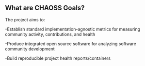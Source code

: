 ## What are CHAOSS Goals?

The project aims to:

  -Establish standard implementation-agnostic metrics for measuring community activity, contributions, and health

  -Produce integrated open source software for analyzing software community development

  -Build reproducible project health reports/containers
